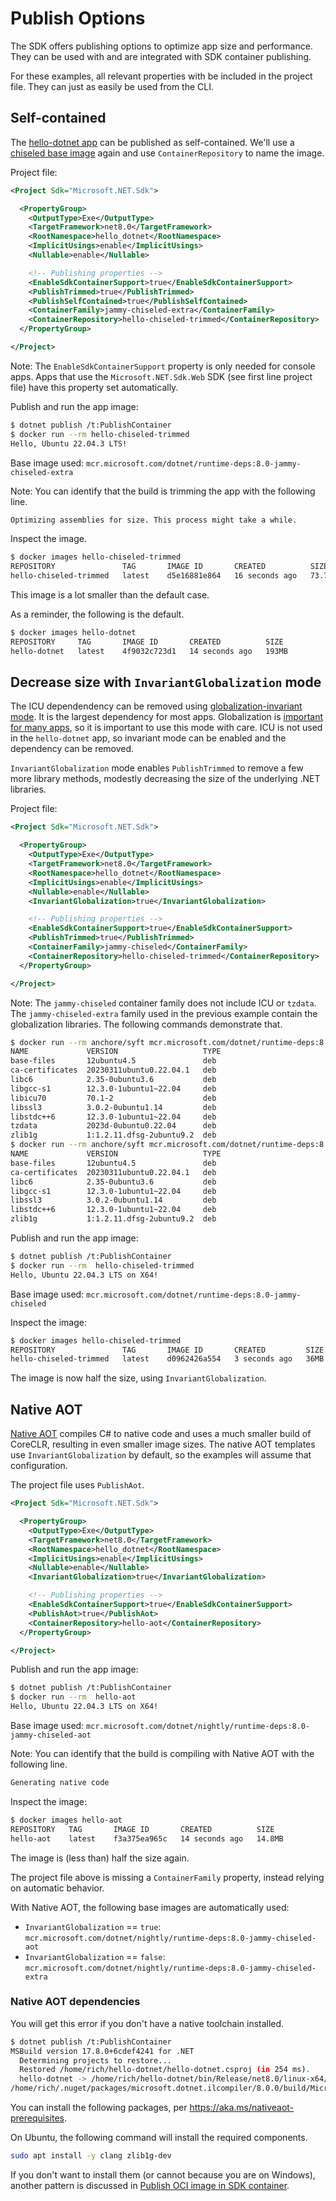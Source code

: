 # Publish Options

The SDK offers publishing options to optimize app size and performance. They can be used with and are integrated with SDK container publishing.

For these examples, all relevant properties with be included in the project file. They can just as easily be used from the CLI.

## Self-contained

The [hello-dotnet app](./publish-oci.md) can be published as self-contained. We'll use a [chiseled base image](./publish-ubuntu-chiseled.md) again and use `ContainerRepository` to name the image.

Project file:

```xml
<Project Sdk="Microsoft.NET.Sdk">

  <PropertyGroup>
    <OutputType>Exe</OutputType>
    <TargetFramework>net8.0</TargetFramework>
    <RootNamespace>hello_dotnet</RootNamespace>
    <ImplicitUsings>enable</ImplicitUsings>
    <Nullable>enable</Nullable>

    <!-- Publishing properties -->
    <EnableSdkContainerSupport>true</EnableSdkContainerSupport>
    <PublishTrimmed>true</PublishTrimmed>
    <PublishSelfContained>true</PublishSelfContained>
    <ContainerFamily>jammy-chiseled-extra</ContainerFamily>
    <ContainerRepository>hello-chiseled-trimmed</ContainerRepository>
  </PropertyGroup>

</Project>
```

Note: The `EnableSdkContainerSupport` property is only needed for console apps. Apps that use the `Microsoft.NET.Sdk.Web` SDK (see first line project file) have this property set automatically.

Publish and run the app image:

```bash
$ dotnet publish /t:PublishContainer
$ docker run --rm hello-chiseled-trimmed
Hello, Ubuntu 22.04.3 LTS!
```

Base image used: `mcr.microsoft.com/dotnet/runtime-deps:8.0-jammy-chiseled-extra`

Note: You can identify that the build is trimming the app with the following line.

```bash
Optimizing assemblies for size. This process might take a while.
```

Inspect the image.

```bash
$ docker images hello-chiseled-trimmed
REPOSITORY               TAG       IMAGE ID       CREATED          SIZE
hello-chiseled-trimmed   latest    d5e16881e864   16 seconds ago   73.7MB
```

This image is a lot smaller than the default case.

As a reminder, the following is the default.

```bash
$ docker images hello-dotnet
REPOSITORY     TAG       IMAGE ID       CREATED          SIZE
hello-dotnet   latest    4f9032c723d1   14 seconds ago   193MB
```

## Decrease size with `InvariantGlobalization` mode

The ICU dependendency can be removed using [globalization-invariant mode](https://learn.microsoft.com/dotnet/core/compatibility/globalization/6.0/culture-creation-invariant-mode). It is the largest dependency for most apps. Globalization is [important for many apps](https://github.com/dotnet/dotnet-docker/tree/main/samples/globalapp), so it is important to use this mode with care. ICU is not used in the `hello-dotnet` app, so invariant mode can be enabled and the dependency can be removed.

`InvariantGlobalization` mode enables `PublishTrimmed` to remove a few more library methods, modestly decreasing the size of the underlying .NET libraries.

Project file:

```xml
<Project Sdk="Microsoft.NET.Sdk">

  <PropertyGroup>
    <OutputType>Exe</OutputType>
    <TargetFramework>net8.0</TargetFramework>
    <RootNamespace>hello_dotnet</RootNamespace>
    <ImplicitUsings>enable</ImplicitUsings>
    <Nullable>enable</Nullable>
    <InvariantGlobalization>true</InvariantGlobalization>

    <!-- Publishing properties -->
    <EnableSdkContainerSupport>true</EnableSdkContainerSupport>
    <PublishTrimmed>true</PublishTrimmed>
    <ContainerFamily>jammy-chiseled</ContainerFamily>
    <ContainerRepository>hello-chiseled-trimmed</ContainerRepository>
  </PropertyGroup>

</Project>
```

Note: The `jammy-chiseled` container family does not include ICU or `tzdata`. The `jammy-chiseled-extra` family used in the previous example contain the globalization libraries. The following commands demonstrate that.

```bash
$ docker run --rm anchore/syft mcr.microsoft.com/dotnet/runtime-deps:8.0-jammy-chiseled-extra
NAME             VERSION                   TYPE   
base-files       12ubuntu4.5               deb     
ca-certificates  20230311ubuntu0.22.04.1   deb     
libc6            2.35-0ubuntu3.6           deb     
libgcc-s1        12.3.0-1ubuntu1~22.04     deb     
libicu70         70.1-2                    deb     
libssl3          3.0.2-0ubuntu1.14         deb     
libstdc++6       12.3.0-1ubuntu1~22.04     deb     
tzdata           2023d-0ubuntu0.22.04      deb     
zlib1g           1:1.2.11.dfsg-2ubuntu9.2  deb
$ docker run --rm anchore/syft mcr.microsoft.com/dotnet/runtime-deps:8.0-jammy-chiseled
NAME             VERSION                   TYPE   
base-files       12ubuntu4.5               deb     
ca-certificates  20230311ubuntu0.22.04.1   deb     
libc6            2.35-0ubuntu3.6           deb     
libgcc-s1        12.3.0-1ubuntu1~22.04     deb     
libssl3          3.0.2-0ubuntu1.14         deb     
libstdc++6       12.3.0-1ubuntu1~22.04     deb     
zlib1g           1:1.2.11.dfsg-2ubuntu9.2  deb
```

Publish and run the app image:

```bash
$ dotnet publish /t:PublishContainer
$ docker run --rm  hello-chiseled-trimmed
Hello, Ubuntu 22.04.3 LTS on X64!
```

Base image used: `mcr.microsoft.com/dotnet/runtime-deps:8.0-jammy-chiseled`

Inspect the image:

```bash
$ docker images hello-chiseled-trimmed
REPOSITORY               TAG       IMAGE ID       CREATED         SIZE
hello-chiseled-trimmed   latest    d0962426a554   3 seconds ago   36MB
```

The image is now half the size, using `InvariantGlobalization`.

## Native AOT

[Native AOT](https://learn.microsoft.com/dotnet/core/deploying/native-aot) compiles C# to native code and uses a much smaller build of CoreCLR, resulting in even smaller image sizes. The native AOT templates use `InvariantGlobalization` by default, so the examples will assume that configuration.

The project file uses `PublishAot`.

```xml
<Project Sdk="Microsoft.NET.Sdk">

  <PropertyGroup>
    <OutputType>Exe</OutputType>
    <TargetFramework>net8.0</TargetFramework>
    <RootNamespace>hello_dotnet</RootNamespace>
    <ImplicitUsings>enable</ImplicitUsings>
    <Nullable>enable</Nullable>
    <InvariantGlobalization>true</InvariantGlobalization>

    <!-- Publishing properties -->
    <EnableSdkContainerSupport>true</EnableSdkContainerSupport>
    <PublishAot>true</PublishAot>
    <ContainerRepository>hello-aot</ContainerRepository>
  </PropertyGroup>

</Project>
```

Publish and run the app image:

```bash
$ dotnet publish /t:PublishContainer
$ docker run --rm  hello-aot
Hello, Ubuntu 22.04.3 LTS on X64!
```

Base image used: `mcr.microsoft.com/dotnet/nightly/runtime-deps:8.0-jammy-chiseled-aot`

Note: You can identify that the build is compiling with Native AOT with the following line.

```bash
Generating native code
```

Inspect the image:

```bash
$ docker images hello-aot
REPOSITORY   TAG       IMAGE ID       CREATED          SIZE
hello-aot    latest    f3a375ea965c   14 seconds ago   14.8MB
```

The image is (less than) half the size again.

The project file above is missing a `ContainerFamily` property, instead relying on automatic behavior.

With Native AOT, the following base images are automatically used:

- `InvariantGlobalization` == `true`: `mcr.microsoft.com/dotnet/nightly/runtime-deps:8.0-jammy-chiseled-aot`
- `InvariantGlobalization` == `false`: `mcr.microsoft.com/dotnet/nightly/runtime-deps:8.0-jammy-chiseled-extra`

### Native AOT dependencies

You will get this error if you don't have a native toolchain installed.

```bash
$ dotnet publish /t:PublishContainer
MSBuild version 17.8.0+6cdef4241 for .NET
  Determining projects to restore...
  Restored /home/rich/hello-dotnet/hello-dotnet.csproj (in 254 ms).
  hello-dotnet -> /home/rich/hello-dotnet/bin/Release/net8.0/linux-x64/hello-dotnet.dll
/home/rich/.nuget/packages/microsoft.dotnet.ilcompiler/8.0.0/build/Microsoft.NETCore.Native.Unix.targets(199,5): error : Platform linker ('clang' or 'gcc') not found in PATH. Ensure you have all the required prerequisites documented at https://aka.ms/nativeaot-prerequisites. [/home/rich/hello-dotnet/hello-dotnet.csproj]
```

You can install the following packages, per https://aka.ms/nativeaot-prerequisites.

On Ubuntu, the following command will install the required components.

```bash
sudo apt install -y clang zlib1g-dev
```

If you don't want to install them (or cannot because you are on Windows), another pattern is discussed in [Publish OCI image in SDK container](publish-in-sdk-container.md).
